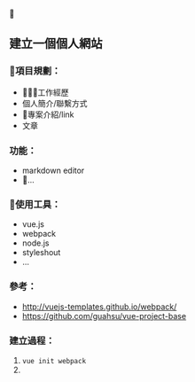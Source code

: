 
## 建立一個個人網站

### 項目規劃：

* 工作經歷
* 個人簡介/聯繫方式
* 專案介紹/link
* 文章

### 功能：

* markdown editor
* ...

### 使用工具：

* vue.js
* webpack
* node.js
* styleshout
* ...

### 參考：
* http://vuejs-templates.github.io/webpack/
* https://github.com/guahsu/vue-project-base

### 建立過程：

1. `vue init webpack`
2.
